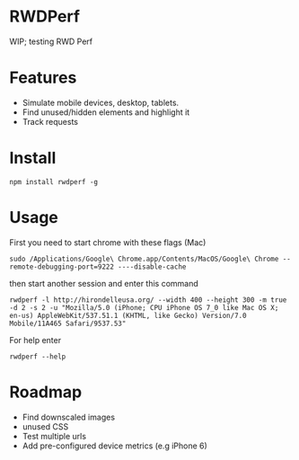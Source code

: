 RWDPerf
=======

WIP; testing RWD Perf


Features
========
- Simulate mobile devices, desktop, tablets.
- Find unused/hidden elements and highlight it
- Track requests 


Install
========
```
npm install rwdperf -g
```

Usage
========
First you need to start chrome with these flags (Mac)
```
sudo /Applications/Google\ Chrome.app/Contents/MacOS/Google\ Chrome --remote-debugging-port=9222 ----disable-cache
```

then start another session and enter this command
```
rwdperf -l http://hirondelleusa.org/ --width 400 --height 300 -m true -d 2 -s 2 -u "Mozilla/5.0 (iPhone; CPU iPhone OS 7_0 like Mac OS X; en-us) AppleWebKit/537.51.1 (KHTML, like Gecko) Version/7.0 Mobile/11A465 Safari/9537.53"
```

For help enter 
```
rwdperf --help
```


Roadmap
=======
- Find downscaled images
- unused CSS
- Test multiple urls
- Add pre-configured device metrics (e.g iPhone 6)
